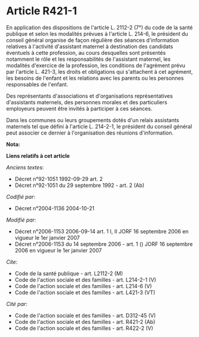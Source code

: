 # Article R421-1

En application des dispositions de l'article L. 2112-2 (7°) du code de la santé publique et selon les modalités prévues à
l'article L. 214-6, le président du conseil général organise de façon régulière des séances d'information relatives à
l'activité d'assistant maternel à destination des candidats éventuels à cette profession, au cours desquelles sont présentés
notamment le rôle et les responsabilités de l'assistant maternel, les modalités d'exercice de la profession, les conditions
de l'agrément prévu par l'article L. 421-3, les droits et obligations qui s'attachent à cet agrément, les besoins de l'enfant
et les relations avec les parents ou les personnes responsables de l'enfant. 

Des représentants d'associations et d'organisations représentatives d'assistants maternels, des personnes morales et des
particuliers employeurs peuvent être invités à participer à ces séances. 

Dans les communes ou leurs groupements dotés d'un relais assistants maternels tel que défini à l'article L. 214-2-1, le
président du conseil général peut associer ce dernier à l'organisation des réunions d'information.

**Nota:**



**Liens relatifs à cet article**

_Anciens textes_:

  - Décret n°92-1051 1992-09-29 art. 2
  - Décret n°92-1051 du 29 septembre 1992 - art. 2 (Ab)

_Codifié par_:

  - Décret n°2004-1136 2004-10-21

_Modifié par_:

  - Décret n°2006-1153 2006-09-14 art. 1 I, II JORF 16 septembre 2006 en vigueur le 1er janvier 2007
  - Décret n°2006-1153 du 14 septembre 2006 - art. 1 () JORF 16 septembre 2006 en vigueur le 1er janvier 2007

_Cite_:

  - Code de la santé publique - art. L2112-2 (M)
  - Code de l'action sociale et des familles - art. L214-2-1 (V)
  - Code de l'action sociale et des familles - art. L214-6 (V)
  - Code de l'action sociale et des familles - art. L421-3 (VT)

_Cité par_:

  - Code de l'action sociale et des familles - art. D312-45 (V)
  - Code de l'action sociale et des familles - art. R421-2 (Ab)
  - Code de l'action sociale et des familles - art. R422-2 (V)
